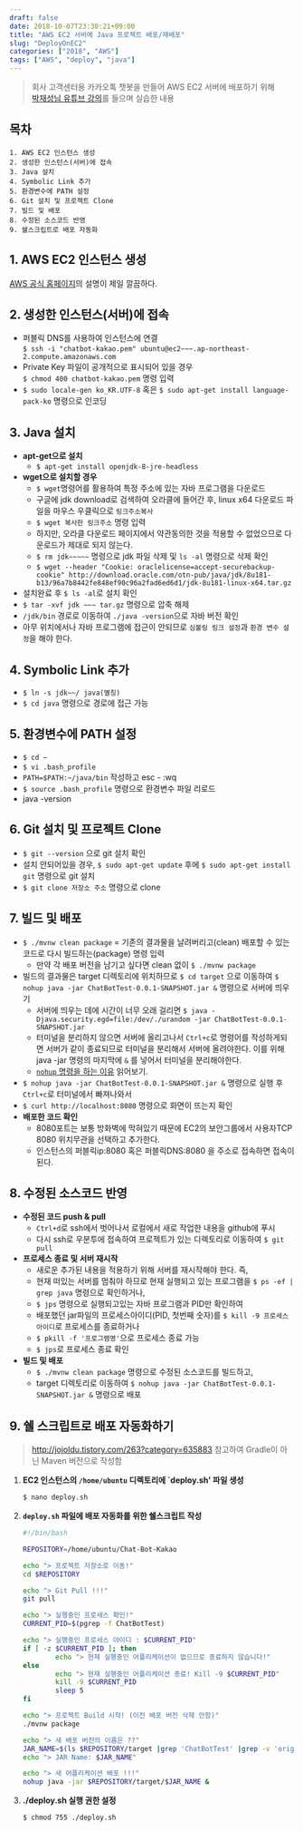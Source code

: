 ```yaml
---
draft: false
date: 2018-10-07T23:30:21+09:00
title: "AWS EC2 서버에 Java 프로젝트 배포/재배포"
slug: "DeployOnEC2"
categories: ["2018", "AWS"]
tags: ["AWS", "deploy", "java"]
---
```


>회사 고객센터용 카카오톡 챗봇을 만들어 AWS EC2 서버에 배포하기 위해  
[박재성님 유튜브 강의](https://www.youtube.com/watch?v=--bUO7KNFJ4&t=1047s)를 들으며 실습한 내용

## 목차
~~~
1. AWS EC2 인스턴스 생성
2. 생성한 인스턴스(서버)에 접속
3. Java 설치
4. Symbolic Link 추가
5. 환경변수에 PATH 설정
6. Git 설치 및 프로젝트 Clone
7. 빌드 및 배포
8. 수정된 소스코드 반영
9. 쉘스크립트로 배포 자동화
~~~
## 1. AWS EC2 인스턴스 생성
[AWS 공식 홈페이지](https://aws.amazon.com/ko/ec2/)의 설명이 제일 깔끔하다.
## 2. 생성한 인스턴스(서버)에 접속
- 퍼블릭 DNS를 사용하여 인스턴스에 연결  
`$ ssh -i "chatbot-kakao.pem" ubuntu@ec2~~~.ap-northeast-2.compute.amazonaws.com`
- Private Key 파일이 공개적으로 표시되어 있을 경우  
`$ chmod 400 chatbot-kakao.pem` 명령 입력
- `$ sudo locale-gen ko_KR.UTF-8` 혹은 `$ sudo apt-get install language-pack-ko` 명령으로 인코딩

## 3. Java 설치
- **apt-get으로 설치**
  - `$ apt-get install openjdk-8-jre-headless`
- **wget으로 설치할 경우**
  - `$ wget`명령어를 활용하여 특정 주소에 있는 자바 프로그램을 다운로드
  - 구글에 jdk download로 검색하여 오라클에 들어간 후, linux x64 다운로드 파일을 마우스 우클릭으로 `링크주소복사`
  - `$ wget 복사한 링크주소` 명령 입력
  - 하지만, 오라클 다운로드 페이지에서 약관동의한 것을 적용할 수 없었으므로 다운로드가 제대로 되지 않는다.
  - `$ rm jdk~~~~~` 명령으로 jdk 파일 삭제 및 `ls -al` 명령으로 삭제 확인
  - `$ wget --header "Cookie: oraclelicense=accept-securebackup-cookie" http://download.oracle.com/otn-pub/java/jdk/8u181-b13/96a7b8442fe848ef90c96a2fad6ed6d1/jdk-8u181-linux-x64.tar.gz`
- 설치완료 후 `$ ls -al`로 설치 확인
- `$ tar -xvf jdk ~~~ tar.gz` 명령으로 압축 해제
- `/jdk/bin` 경로로 이동하여 `./java -version`으로 자바 버전 확인
- 아무 위치에서나 자바 프로그램에 접근이 안되므로 `심볼링 링크 설정`과 `환경 변수 설정`을 해야 한다.

## 4. Symbolic Link 추가
- `$ ln -s jdk~~/ java(별칭)`
- `$ cd java` 명령으로 경로에 접근 가능

## 5. 환경변수에 PATH 설정
- `$ cd ~`
- `$ vi .bash_profile`
- `PATH=$PATH:~/java/bin` 작성하고 esc - :wq
- `$ source .bash_profile` 명령으로 환경변수 파일 리로드
- java -version

## 6. Git 설치 및 프로젝트 Clone
- `$ git --version` 으로 git 설치 확인
- 설치 안되어있을 경우, `$ sudo apt-get update` 후에 `$ sudo apt-get install git` 명령으로 git 설치
- `$ git clone 저장소 주소` 명령으로 clone

## 7. 빌드 및 배포
- `$ ./mvnw clean package` = 기존의 결과물을 날려버리고(clean) 배포할 수 있는 코드로 다시 빌드하는(package) 명령 입력
  - 만약 각 배포 버전을 남기고 싶다면 clean 없이 `$ ./mvnw package`
- 빌드의 결과물은 target 디렉토리에 위치하므로 `$ cd target` 으로 이동하여 `$ nohup java -jar ChatBotTest-0.0.1-SNAPSHOT.jar &` 명령으로 서버에 띄우기
  - 서버에 띄우는 데에 시간이 너무 오래 걸리면 `$ java -Djava.security.egd=file:/dev/./urandom -jar ChatBotTest-0.0.1-SNAPSHOT.jar`
  - 터미널을 분리하지 않으면 서버에 올리고나서 `Ctrl+c`로 명령어를 작성하게되면 서버가 같이 종료되므로 터미널을 분리해서 서버에 올려야한다. 이를 위해 java -jar 명령의 마지막에 `&` 를 넣어서 터미널을 분리해야한다.
  - [`nohup` 명령을 하는 이유](https://github.com/Integerous/TIL/blob/master/Linux/Maintaining_Process.md) 읽어보기.
- `$ nohup java -jar ChatBotTest-0.0.1-SNAPSHOT.jar &` 명령으로 실행 후 `Ctrl+c`로 터미널에서 빠져나와서
- `$ curl http://localhost:8080` 명령으로 화면이 뜨는지 확인
- **배포한 코드 확인**
  - 8080포트는 보통 방화벽에 막혀있기 때문에 EC2의 보안그룹에서 사용자TCP 8080 위치무관을 선택하고 추가한다.
  - 인스턴스의 퍼블릭ip:8080 혹은 퍼블릭DNS:8080 을 주소로 접속하면 접속이 된다.
  
## 8. 수정된 소스코드 반영
- **수정된 코드 push & pull**
  - `Ctrl+d`로 ssh에서 벗어나서 로컬에서 새로 작업한 내용을 github에 푸시
  - 다시 ssh로 우분투에 접속하여 프로젝트가 있는 디렉토리로 이동하여 `$ git pull`
- **프로세스 종료 및 서버 재시작**
  - 새로운 추가된 내용을 적용하기 위해 서버를 재시작해야 한다. 즉,
  - 현재 떠있는 서버를 멈춰야 하므로 현재 실행되고 있는 프로그램을 `$ ps -ef | grep java` 명령으로 확인하거나,
  - `$ jps` 명령으로 실행되고있는 자바 프로그램과 PID만 확인하여 
  - 배포했던 jar파일의 프로세스아이디(PID, 첫번째 숫자)를 `$ kill -9 프로세스아이디`로 프로세스를 종료하거나
  - `$ pkill -f '프로그램명'`으로 프로세스 종료 가능
  - `$ jps`로 프로세스 종료 확인
- **빌드 및 배포**
  - `$ ./mvnw clean package` 명령으로 수정된 소스코드를 빌드하고,
  - target 디렉토리로 이동하여 `$ nohup java -jar ChatBotTest-0.0.1-SNAPSHOT.jar &` 명령으로 배포


## 9. 쉘 스크립트로 배포 자동화하기
>http://jojoldu.tistory.com/263?category=635883 참고하여 Gradle이 아닌 Maven 버전으로 작성함

1. **EC2 인스턴스의 `/home/ubuntu` 디렉토리에 `deploy.sh' 파일 생성**
    ~~~sh
    $ nano deploy.sh
    ~~~

2. **`deploy.sh` 파일에 배포 자동화를 위한 쉘스크립트 작성**
    ~~~sh
    #!/bin/bash

    REPOSITORY=/home/ubuntu/Chat-Bot-Kakao

    echo "> 프로젝트 저장소로 이동!"
    cd $REPOSITORY

    echo "> Git Pull !!!"
    git pull

    echo "> 실행중인 프로세스 확인!"
    CURRENT_PID=$(pgrep -f ChatBotTest)

    echo "> 실행중인 프로세스 아이디 : $CURRENT_PID"
    if [ -z $CURRENT_PID ]; then
            echo "> 현재 실행중인 어플리케이션이 없으므로 종료하지 않습니다!"
    else
            echo "> 현재 실행중인 어플리케이션 종료! Kill -9 $CURRENT_PID"
            kill -9 $CURRENT_PID
            sleep 5
    fi

    echo "> 프로젝트 Build 시작! (이전 배포 버전 삭제 안함)"
    ./mvnw package

    echo "> 새 배포 버전의 이름은 ??"
    JAR_NAME=$(ls $REPOSITORY/target |grep 'ChatBotTest' |grep -v 'original' | tail -n 1)
    echo "> JAR Name: $JAR_NAME"

    echo "> 새 어플리케이션 배포 !!!"
    nohup java -jar $REPOSITORY/target/$JAR_NAME &
    ~~~
3. **./deploy.sh 실행 권한 설정**
    ~~~sh
    $ chmod 755 ./deploy.sh
    ~~~
